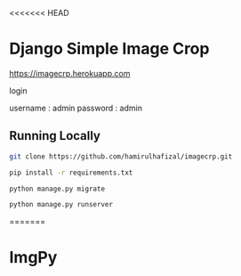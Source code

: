 <<<<<<< HEAD
# Django Simple Image Crop

https://imagecrp.herokuapp.com

login

username : admin
password : admin

## Running Locally

```bash
git clone https://github.com/hamirulhafizal/imagecrp.git
```

```bash
pip install -r requirements.txt
```

```bash
python manage.py migrate
```

```bash
python manage.py runserver
```
=======
# ImgPy

